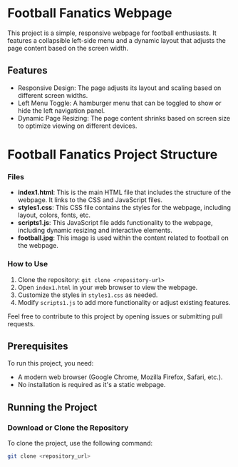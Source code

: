# Football Fanatics Webpage

This project is a simple, responsive webpage for football enthusiasts. It features a collapsible left-side menu and a dynamic layout that adjusts the page content based on the screen width.

## Features
- Responsive Design: The page adjusts its layout and scaling based on different screen widths.
- Left Menu Toggle: A hamburger menu that can be toggled to show or hide the left navigation panel.
- Dynamic Page Resizing: The page content shrinks based on screen size to optimize viewing on different devices.

# Football Fanatics Project Structure


### Files

- **index1.html**: This is the main HTML file that includes the structure of the webpage. It links to the CSS and JavaScript files.
- **styles1.css**: This CSS file contains the styles for the webpage, including layout, colors, fonts, etc.
- **scripts1.js**: This JavaScript file adds functionality to the webpage, including dynamic resizing and interactive elements.
- **football.jpg**: This image is used within the content related to football on the webpage.

### How to Use

1. Clone the repository: `git clone <repository-url>`
2. Open `index1.html` in your web browser to view the webpage.
3. Customize the styles in `styles1.css` as needed.
4. Modify `scripts1.js` to add more functionality or adjust existing features.

Feel free to contribute to this project by opening issues or submitting pull requests.


## Prerequisites
To run this project, you need:
- A modern web browser (Google Chrome, Mozilla Firefox, Safari, etc.).
- No installation is required as it's a static webpage.

## Running the Project
### Download or Clone the Repository
To clone the project, use the following command:
```bash
git clone <repository_url>

